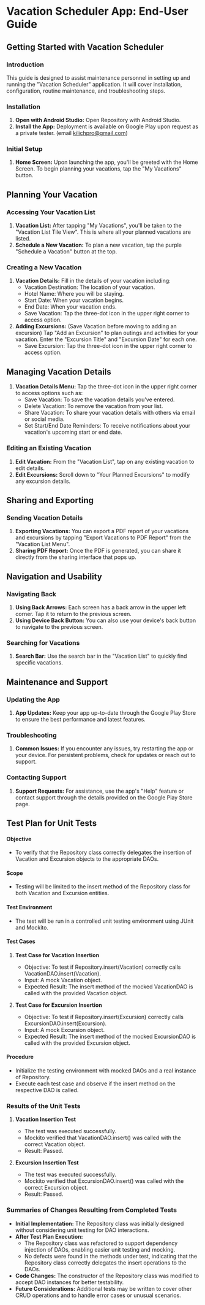 # Vacation Scheduler App: End-User Guide

## Getting Started with Vacation Scheduler

### Introduction
This guide is designed to assist maintenance personnel in setting up and running the "Vacation Scheduler" application. It will cover installation, configuration, routine maintenance, and troubleshooting steps.

### Installation
1. **Open with Android Studio:** Open Repository with Android Studio. 
2. **Install the App:** Deployment is available on Google Play upon request as a private tester. (email kilichpro@gmail.com)

### Initial Setup
1. **Home Screen:** Upon launching the app, you'll be greeted with the Home Screen. To begin planning your vacations, tap the "My Vacations" button.

## Planning Your Vacation

### Accessing Your Vacation List
1. **Vacation List:** After tapping "My Vacations", you'll be taken to the "Vacation List Tile View". This is where all your planned vacations are listed.
2. **Schedule a New Vacation:** To plan a new vacation, tap the purple "Schedule a Vacation" button at the top.

### Creating a New Vacation
1. **Vacation Details:** Fill in the details of your vacation including:
   - Vacation Destination: The location of your vacation.
   - Hotel Name: Where you will be staying.
   - Start Date: When your vacation begins.
   - End Date: When your vacation ends.
   - Save Vacation: Tap the three-dot icon in the upper right corner to access option.
2. **Adding Excursions:** (Save Vacation before moving to adding an excursion) Tap "Add an Excursion" to plan outings and activities for your vacation. Enter the "Excursion Title" and "Excursion Date" for each one.
   - Save Excursion: Tap the three-dot icon in the upper right corner to access option.

## Managing Vacation Details
1. **Vacation Details Menu:** Tap the three-dot icon in the upper right corner to access options such as:
   - Save Vacation: To save the vacation details you've entered.
   - Delete Vacation: To remove the vacation from your list.
   - Share Vacation: To share your vacation details with others via email or social media.
   - Set Start/End Date Reminders: To receive notifications about your vacation's upcoming start or end date.

### Editing an Existing Vacation
1. **Edit Vacation:** From the "Vacation List", tap on any existing vacation to edit details.
2. **Edit Excursions:** Scroll down to "Your Planned Excursions" to modify any excursion details.

## Sharing and Exporting

### Sending Vacation Details
1. **Exporting Vacations:** You can export a PDF report of your vacations and excursions by tapping "Export Vacations to PDF Report" from the "Vacation List Menu".
2. **Sharing PDF Report:** Once the PDF is generated, you can share it directly from the sharing interface that pops up.

## Navigation and Usability

### Navigating Back
1. **Using Back Arrows:** Each screen has a back arrow in the upper left corner. Tap it to return to the previous screen.
2. **Using Device Back Button:** You can also use your device's back button to navigate to the previous screen.

### Searching for Vacations
1. **Search Bar:** Use the search bar in the "Vacation List" to quickly find specific vacations.

## Maintenance and Support

### Updating the App
1. **App Updates:** Keep your app up-to-date through the Google Play Store to ensure the best performance and latest features.

### Troubleshooting
1. **Common Issues:** If you encounter any issues, try restarting the app or your device. For persistent problems, check for updates or reach out to support.

### Contacting Support
1. **Support Requests:** For assistance, use the app's "Help" feature or contact support through the details provided on the Google Play Store page.



## Test Plan for Unit Tests

#### Objective
- To verify that the Repository class correctly delegates the insertion of Vacation and Excursion objects to the appropriate DAOs.

#### Scope
- Testing will be limited to the insert method of the Repository class for both Vacation and Excursion entities.

#### Test Environment
- The test will be run in a controlled unit testing environment using JUnit and Mockito.

#### Test Cases
1. **Test Case for Vacation Insertion**
   - Objective: To test if Repository.insert(Vacation) correctly calls VacationDAO.insert(Vacation).
   - Input: A mock Vacation object.
   - Expected Result: The insert method of the mocked VacationDAO is called with the provided Vacation object.

2. **Test Case for Excursion Insertion**
   - Objective: To test if Repository.insert(Excursion) correctly calls ExcursionDAO.insert(Excursion).
   - Input: A mock Excursion object.
   - Expected Result: The insert method of the mocked ExcursionDAO is called with the provided Excursion object.

#### Procedure
- Initialize the testing environment with mocked DAOs and a real instance of Repository.
- Execute each test case and observe if the insert method on the respective DAO is called.

### Results of the Unit Tests
1. **Vacation Insertion Test**
   - The test was executed successfully.
   - Mockito verified that VacationDAO.insert() was called with the correct Vacation object.
   - Result: Passed.

2. **Excursion Insertion Test**
   - The test was executed successfully.
   - Mockito verified that ExcursionDAO.insert() was called with the correct Excursion object.
   - Result: Passed.

### Summaries of Changes Resulting from Completed Tests
- **Initial Implementation:** The Repository class was initially designed without considering unit testing for DAO interactions.
- **After Test Plan Execution:**
  - The Repository class was refactored to support dependency injection of DAOs, enabling easier unit testing and mocking.
  - No defects were found in the methods under test, indicating that the Repository class correctly delegates the insert operations to the DAOs.
- **Code Changes:** The constructor of the Repository class was modified to accept DAO instances for better testability.
- **Future Considerations:** Additional tests may be written to cover other CRUD operations and to handle error cases or unusual scenarios.
